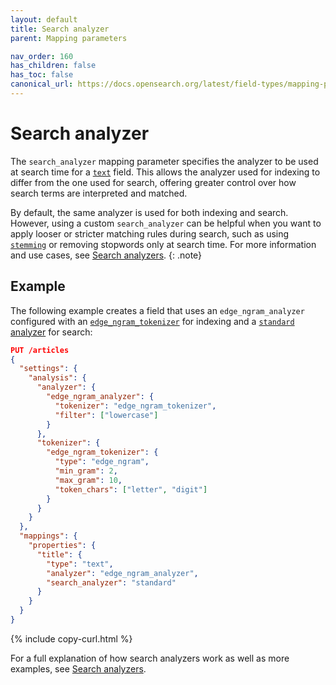 ```yaml
---
layout: default
title: Search analyzer
parent: Mapping parameters

nav_order: 160
has_children: false
has_toc: false
canonical_url: https://docs.opensearch.org/latest/field-types/mapping-parameters/search-analyzer/
---
```


# Search analyzer

The `search_analyzer` mapping parameter specifies the analyzer to be used at search time for a [`text`]({{site.url}}{{site.baseurl}}/field-types/supported-field-types/text/) field. This allows the analyzer used for indexing to differ from the one used for search, offering greater control over how search terms are interpreted and matched.

By default, the same analyzer is used for both indexing and search. However, using a custom `search_analyzer` can be helpful when you want to apply looser or stricter matching rules during search, such as using [`stemming`]({{site.url}}{{site.baseurl}}/analyzers/stemming/) or removing stopwords only at search time. For more information and use cases, see [Search analyzers]({{site.url}}{{site.baseurl}}/analyzers/search-analyzers/).
{: .note}

## Example

The following example creates a field that uses an `edge_ngram_analyzer` configured with an [`edge_ngram_tokenizer`]({{site.url}}{{site.baseurl}}/analyzers/tokenizers/edge-n-gram/) for indexing and a [`standard` analyzer]({{site.url}}{{site.baseurl}}/analyzers/supported-analyzers/standard/) for search:

```json
PUT /articles
{
  "settings": {
    "analysis": {
      "analyzer": {
        "edge_ngram_analyzer": {
          "tokenizer": "edge_ngram_tokenizer",
          "filter": ["lowercase"]
        }
      },
      "tokenizer": {
        "edge_ngram_tokenizer": {
          "type": "edge_ngram",
          "min_gram": 2,
          "max_gram": 10,
          "token_chars": ["letter", "digit"]
        }
      }
    }
  },
  "mappings": {
    "properties": {
      "title": {
        "type": "text",
        "analyzer": "edge_ngram_analyzer",
        "search_analyzer": "standard"
      }
    }
  }
}
```
{% include copy-curl.html %}

For a full explanation of how search analyzers work as well as more examples, see [Search analyzers]({{site.url}}{{site.baseurl}}/analyzers/search-analyzers/).
